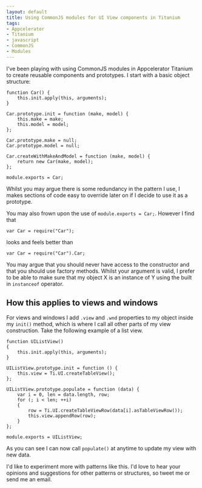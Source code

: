 ```yaml
--- 
layout: default
title: Using CommonJS modules for UI View components in Titanium
tags: 
- Appcelerator
- Titanium
- javascript
- CommonJS
- Modules
---
```

I've been playing with using CommonJS modules in Appcelerator Titanium to
create reusable components and prototypes. I start with a basic object
structure:

    
    
    function Car() {
        this.init.apply(this, arguments);
    }
    
    Car.prototype.init = function (make, model) {
        this.make = make;
        this.model = model;
    };
    
    Car.prototype.make = null;
    Car.prototype.model = null;
    
    Car.createWithMakeAndModel = function (make, model) {
        return new Car(make, model);
    };
    
    module.exports = Car;
    

Whilst you may argue there is some redundancy in the pattern I use, I makes
sections of code easy to override later on if I decide to use it as a
prototype.

You may also frown upon the use of `module.exports = Car;`. However I find
that

    
    
    var Car = require("Car");
    

looks and feels better than

    
    
    var Car = require("Car").Car;
    

You may argue that you should never have access to the constructor and that
you should use factory methods. Whilst your argument is valid, I prefer to be
able to make sure that my object X is an instance of Y using the built in
`instanceof` operator.

## How this applies to views and windows

For views and windows I add `.view` and `.wnd` properties to my object inside
my `init()` method, which is where I call all other parts of my view
construction. Take the following example of a list view.

    
    
    function UIListView()
    {
        this.init.apply(this, arguments);
    }
    
    UIListView.prototype.init = function () {
        this.view = Ti.UI.createTableView();
    };
    
    UIListView.prototype.populate = function (data) {
        var i = 0, len = data.length, row;
        for (; i < len; ++i)
        {   
            row = Ti.UI.createTableViewRow(data[i].asTableViewRow());
            this.view.appendRow(row);
        }
    };
    
    module.exports = UIListView;
    

As you can see I can now call `populate()` at anytime to update my view with
new data.

I'd like to experiment more with patterns like this. I'd love to hear your
opinions and suggestions for other patterns or structures, so tweet me or send
me an email.

